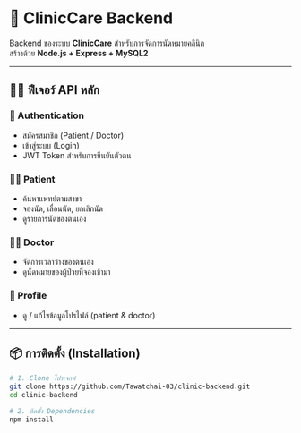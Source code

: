 # 🌿 ClinicCare Backend

Backend ของระบบ **ClinicCare** สำหรับการจัดการนัดหมายคลินิก  
สร้างด้วย **Node.js + Express + MySQL2**  

---

## 👩‍⚕️ ฟีเจอร์ API หลัก

### 🔑 Authentication
- สมัครสมาชิก (Patient / Doctor)  
- เข้าสู่ระบบ (Login)  
- JWT Token สำหรับการยืนยันตัวตน  

### 🧑‍⚕️ Patient
- ค้นหาแพทย์ตามสาขา  
- จองนัด, เลื่อนนัด, ยกเลิกนัด  
- ดูรายการนัดของตนเอง  

### 👨‍⚕️ Doctor
- จัดการเวลาว่างของตนเอง  
- ดูนัดหมายของผู้ป่วยที่จองเข้ามา  

### 👤 Profile
- ดู / แก้ไขข้อมูลโปรไฟล์ (patient & doctor)  

---

## 📦 การติดตั้ง (Installation)

```bash
# 1. Clone โปรเจกต์
git clone https://github.com/Tawatchai-03/clinic-backend.git
cd clinic-backend

# 2. ติดตั้ง Dependencies
npm install

